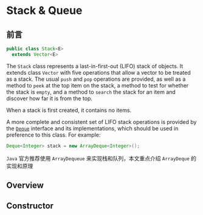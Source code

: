# Stack & Queue

## 前言

```java
public class Stack<E>
  extends Vector<E>
```

The `Stack` class represents a last-in-first-out (LIFO) stack of objects. It extends class `Vector` with five operations that allow a vector to be treated as a stack. The usual `push` and `pop` operations are provided, as well as a method to `peek` at the top item on the stack, a method to test for whether the stack is `empty`, and a method to `search` the stack for an item and discover how far it is from the top.

When a stack is first created, it contains no items.

A more complete and consistent set of LIFO stack operations is provided by the [`Deque`](https://docs.oracle.com/javase/8/docs/api/java/util/Deque.html) interface and its implementations, which should be used in preference to this class. For example:

```java
Deque<Integer> stack = new ArrayDeque<Integer>();
```

`Java` 官方推荐使用 `ArrayDequeue` 来实现栈和队列，本文重点介绍 `ArrayDeque` 的实现和原理



## Overview











## Constructor

















